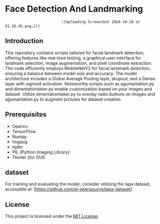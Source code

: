 # Face Detection And Landmarking

                              ![Uploading Screenshot 2024-10-28 at 01.26.36.png…]()


## Introduction

This repository contains scripts tailored for facial landmark detection, offering features like real-time testing, a graphical user interface for landmark selection, image augmentation, and pixel coordinate extraction. The code efficiently employs MobileNetV2 for facial landmark detection, ensuring a balance between model size and accuracy. The model architecture includes a Global Average Pooling layer, dropout, and a Dense layer with sigmoid activation. Noteworthy scripts such as agumantation.py and dimentationtaker.py enable customization based on your images and dataset. Utilize dimentationtaker.py to overlay radio buttons on images and agumantation.py to augment pictures for dataset creation.

## Prerequisites
- Opencv
- TensorFlow
- Numpy
- Imgaug
- tqdm
- PIL (Python Imaging Library)
- Tkinter (for GUI)


## dataset 
For training and evaluating the model, consider utilizing the lapa dataset, accessible at:
[https://github.com/jd-opensource/lapa-dataset]


## License
This project is licensed under the [MIT License](LICENSE).
